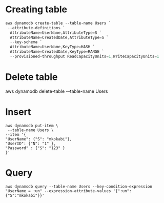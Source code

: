 ﻿# Creating table
```powershell
aws dynamodb create-table --table-name Users `
 --attribute-definitions `
  AttributeName=UserName,AttributeType=S `
  AttributeName=CreatedDate,AttributeType=S `
  --key-schema `
  AttributeName=UserName,KeyType=HASH `
  AttributeName=CreatedDate,KeyType=RANGE `
  --provisioned-throughput ReadCapacityUnits=1,WriteCapacityUnits=1
```

# Delete table
 aws  dynamodb delete-table --table-name Users

# Insert
```shell
aws dynamodb put-item \
 --table-name Users \
--item '{
"UserName": {"S": "mkokabi"},
"UserID": {"N": "1" },
"Password" : {"S": "123" }
}'
```

# Query
```shell
aws dynamodb query --table-name Users --key-condition-expression "UserName = :un" --expression-attribute-values '{":un":{"S":"mkokabi"}}'
```